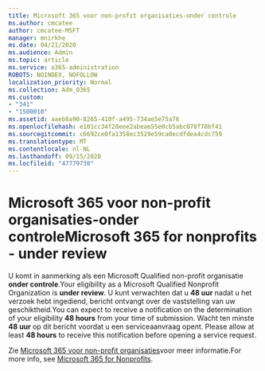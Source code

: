```yaml
---
title: Microsoft 365 voor non-profit organisaties-onder controle
ms.author: cmcatee
author: cmcatee-MSFT
manager: mnirkhe
ms.date: 04/21/2020
ms.audience: Admin
ms.topic: article
ms.service: o365-administration
ROBOTS: NOINDEX, NOFOLLOW
localization_priority: Normal
ms.collection: Adm_O365
ms.custom:
- "341"
- "1500010"
ms.assetid: aaeb8a90-8265-410f-a495-734ae5e75a76
ms.openlocfilehash: e101cc34f28eee2abeae55e0cb5abc078f78bf41
ms.sourcegitcommit: c6692ce0fa1358ec3529e59ca0ecdfdea4cdc759
ms.translationtype: MT
ms.contentlocale: nl-NL
ms.lasthandoff: 09/15/2020
ms.locfileid: "47779730"
---
```

# <a name="microsoft-365-for-nonprofits---under-review"></a><span data-ttu-id="5a24a-102">Microsoft 365 voor non-profit organisaties-onder controle</span><span class="sxs-lookup"><span data-stu-id="5a24a-102">Microsoft 365 for nonprofits - under review</span></span>

<span data-ttu-id="5a24a-103">U komt in aanmerking als een Microsoft Qualified non-profit organisatie **onder controle**.</span><span class="sxs-lookup"><span data-stu-id="5a24a-103">Your eligibility as a Microsoft Qualified Nonprofit Organization is **under review**.</span></span> <span data-ttu-id="5a24a-104">U kunt verwachten dat u **48 uur** nadat u het verzoek hebt ingediend, bericht ontvangt over de vaststelling van uw geschiktheid.</span><span class="sxs-lookup"><span data-stu-id="5a24a-104">You can expect to receive a notification on the determination of your eligibility **48 hours** from your time of submission.</span></span> <span data-ttu-id="5a24a-105">Wacht ten minste **48 uur** op dit bericht voordat u een serviceaanvraag opent. </span><span class="sxs-lookup"><span data-stu-id="5a24a-105">Please allow at least **48 hours** to receive this notification before opening a service request.</span></span> 

<span data-ttu-id="5a24a-106">Zie [Microsoft 365 voor non-profit organisaties](https://www.microsoft.com/nonprofits/microsoft-365)voor meer informatie.</span><span class="sxs-lookup"><span data-stu-id="5a24a-106">For more info, see [Microsoft 365 for Nonprofits](https://www.microsoft.com/nonprofits/microsoft-365).</span></span> 
